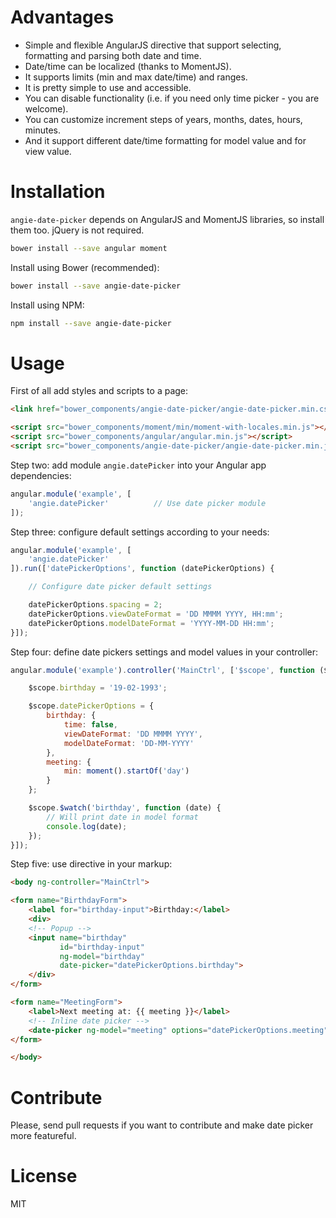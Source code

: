 
# Advantages

- Simple and flexible AngularJS directive that support selecting, formatting and parsing both date and time.
- Date/time can be localized (thanks to MomentJS).
- It supports limits (min and max date/time) and ranges.
- It is pretty simple to use and accessible.
- You can disable functionality (i.e. if you need only time picker - you are welcome).
- You can customize increment steps of years, months, dates, hours, minutes.
- And it support different date/time formatting for model value and for view value.


# Installation

`angie-date-picker` depends on AngularJS and MomentJS libraries, so install them too. jQuery is not required.

```bash
bower install --save angular moment
```

Install using Bower (recommended):

```bash
bower install --save angie-date-picker
```

Install using NPM:

```bash
npm install --save angie-date-picker
```

# Usage

First of all add styles and scripts to a page:

```html
<link href="bower_components/angie-date-picker/angie-date-picker.min.css" rel="stylesheet">

<script src="bower_components/moment/min/moment-with-locales.min.js"></script>
<script src="bower_components/angular/angular.min.js"></script>
<script src="bower_components/angie-date-picker/angie-date-picker.min.js"></script>
```

Step two: add module `angie.datePicker` into your Angular app dependencies:

```js
angular.module('example', [
    'angie.datePicker'          // Use date picker module
]);
```

Step three: configure default settings according to your needs:

```js
angular.module('example', [
    'angie.datePicker'
]).run(['datePickerOptions', function (datePickerOptions) {

    // Configure date picker default settings

    datePickerOptions.spacing = 2;
    datePickerOptions.viewDateFormat = 'DD MMMM YYYY, HH:mm';
    datePickerOptions.modelDateFormat = 'YYYY-MM-DD HH:mm';
}]);
```

Step four: define date pickers settings and model values in your controller:

```js
angular.module('example').controller('MainCtrl', ['$scope', function ($scope) {

    $scope.birthday = '19-02-1993';

    $scope.datePickerOptions = {
        birthday: {
            time: false,
            viewDateFormat: 'DD MMMM YYYY',
            modelDateFormat: 'DD-MM-YYYY'
        },
        meeting: {
            min: moment().startOf('day')
        }
    };

    $scope.$watch('birthday', function (date) {
        // Will print date in model format
        console.log(date);
    });
}]);
```

Step five: use directive in your markup:

```html
<body ng-controller="MainCtrl">

<form name="BirthdayForm">
    <label for="birthday-input">Birthday:</label>
    <div>
    <!-- Popup -->
    <input name="birthday"
           id="birthday-input"
           ng-model="birthday"
           date-picker="datePickerOptions.birthday">
    </div>
</form>

<form name="MeetingForm">
    <label>Next meeting at: {{ meeting }}</label>
    <!-- Inline date picker -->
    <date-picker ng-model="meeting" options="datePickerOptions.meeting"></date-picker>
</form>

</body>
```

# Contribute

Please, send pull requests if you want to contribute and make date picker more featureful.

# License

MIT